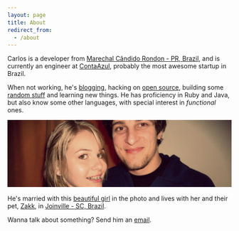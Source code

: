 ```yaml
---
layout: page
title: About
redirect_from:
  - /about
---
```


Carlos is a developer from [Marechal Cândido Rondon - PR, Brazil](http://goo.gl/maps/9HZwe),
and is currently an engineer at [ContaAzul](http://contaazul.com), probably the most
awesome startup in Brazil.

<div class="github-cards">
  <div class="github-card" data-github="caarlos0"></div>
</div>

When not working, he's [blogging](http://carlosbecker.com),
hacking on [open source](https://github.com/caarlos0),
building some [random stuff](/labs)
and learning new things. He has proficiency in Ruby and Java, but also
know some other languages, with special interest in _functional_ ones.

![me and my wife](/public/images/about.jpg)

He's married with this [beautiful girl](http://twitter.com/carinemeyer) in the
photo and lives with her and their pet, [Zakk](http://www.youtube.com/watch?v=YtWlIPGpxTc),
in [Joinville - SC, Brazil](http://goo.gl/maps/9tvI4).

Wanna talk about something? Send him an
[email](mailto:&#099;&#097;&#097;&#114;&#108;&#111;&#115;&#048;&#064;&#103;&#109;&#097;&#105;&#108;&#046;&#099;&#111;&#109;).

<script src="http://lab.lepture.com/github-cards/widget.js"></script>
